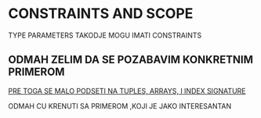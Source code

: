 # CONSTRAINTS AND SCOPE

TYPE PARAMETERS TAKODJE MOGU IMATI CONSTRAINTS

## ODMAH ZELIM DA SE POZABAVIM KONKRETNIM PRIMEROM

[PRE TOGA SE MALO PODSETI NA TUPLES, ARRAYS, I INDEX SIGNATURE](https://github.com/Rade58/apis_trying_out_and_practicing/blob/master/TYPESCRIPT/BELESKE/0%29%20VAZNE%20STVARI%20I%20PODSETNIK/INDEX%20SIGNATURE%20AND%20OTHER.md#ovde-zelim-da-se-pozabavim-index-signature-om-ali-takodje-i-da-pregledam-osobine-array-eva-i-tuple-ova)

ODMAH CU KRENUTI SA PRIMEROM ,KOJI JE JAKO INTERESANTAN

```typescript

```
